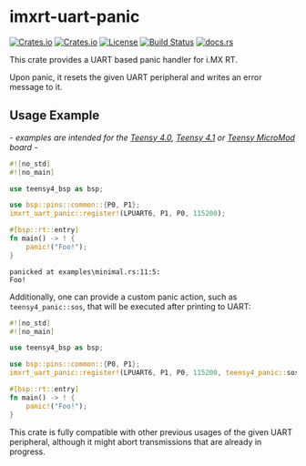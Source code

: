 # imxrt-uart-panic

[![Crates.io](https://img.shields.io/crates/v/imxrt-uart-panic)](https://crates.io/crates/imxrt-uart-panic)
[![Crates.io](https://img.shields.io/crates/d/imxrt-uart-panic)](https://crates.io/crates/imxrt-uart-panic)
[![License](https://img.shields.io/crates/l/imxrt-uart-panic)](https://github.com/imxrt-rs/imxrt-uart-panic/blob/main/LICENSE-MIT)
[![Build Status](https://img.shields.io/github/actions/workflow/status/imxrt-rs/imxrt-uart-panic/ci.yml?branch=main)](https://github.com/imxrt-rs/imxrt-uart-panic/actions/workflows/ci.yml?query=branch%3Amain)
[![docs.rs](https://img.shields.io/docsrs/imxrt-uart-panic)](https://docs.rs/imxrt-uart-panic)

This crate provides a UART based panic handler for i.MX RT.

Upon panic, it resets the given UART peripheral and writes an error message to it.

## Usage Example

*- examples are intended for the [Teensy 4.0](https://www.pjrc.com/store/teensy40.html), [Teensy 4.1](https://www.pjrc.com/store/teensy41.html) or [Teensy MicroMod](https://www.sparkfun.com/products/16402) board -*


```rust
#![no_std]
#![no_main]

use teensy4_bsp as bsp;

use bsp::pins::common::{P0, P1};
imxrt_uart_panic::register!(LPUART6, P1, P0, 115200);

#[bsp::rt::entry]
fn main() -> ! {
    panic!("Foo!");
}
```
```none
panicked at examples\minimal.rs:11:5:
Foo!
```


Additionally, one can provide a custom panic action, such as `teensy4_panic::sos`,
that will be executed after printing to UART:

```rust
#![no_std]
#![no_main]

use teensy4_bsp as bsp;

use bsp::pins::common::{P0, P1};
imxrt_uart_panic::register!(LPUART6, P1, P0, 115200, teensy4_panic::sos);

#[bsp::rt::entry]
fn main() -> ! {
    panic!("Foo!");
}
```

This crate is fully compatible with other previous usages of the given UART peripheral,
although it might abort transmissions that are already in progress.

